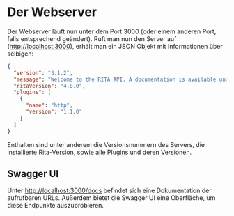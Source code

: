 # Der Webserver
Der Webserver läuft nun unter dem Port 3000 (oder einem anderen Port, falls entsprechend geändert).
Ruft man nun den Server auf ([http://localhost:3000](http://localhost:3000)), erhält man ein JSON Objekt mit Informationen über selbigen:
```json
{
  "version": "3.1.2",
  "message": "Welcome to the RITA API. A documentation is available under ./docs.",
  "ritaVersion": "4.0.0",
  "plugins": [
    {
      "name": "http",
      "version": "1.1.0"
    }
  ]
}
```
Enthalten sind unter anderem die Versionsnummern des Servers, die installierte Rita-Version, sowie alle Plugins und deren Versionen.

## Swagger UI
Unter [http://localhost:3000/docs](http://localhost:3000/docs) befindet sich eine Dokumentation der aufrufbaren URLs. Außerdem bietet die Swagger UI eine Oberfläche, um diese Endpunkte auszuprobieren.
